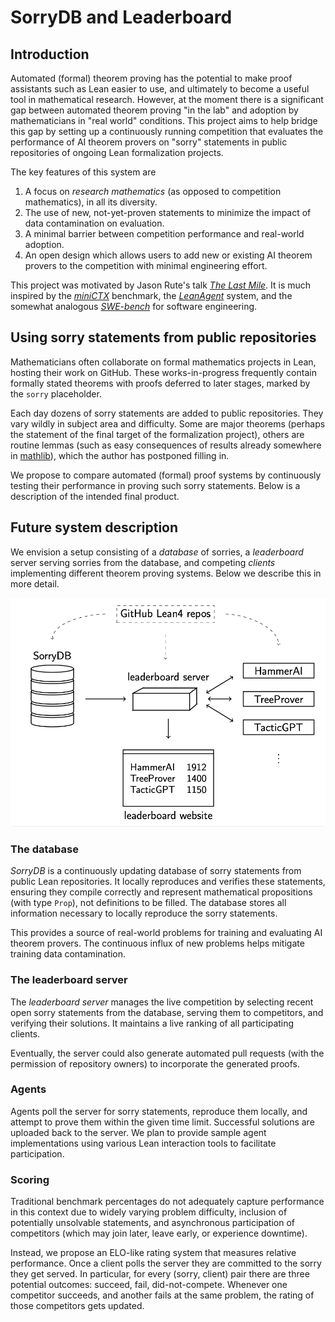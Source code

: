 # SorryDB and Leaderboard

## Introduction

Automated (formal) theorem proving has the potential to make proof assistants such as Lean easier to use, and ultimately to become a useful tool in mathematical research. However, at the moment there is a significant gap between automated theorem proving "in the lab" and adoption by mathematicians in "real world" conditions. This project aims to help bridge this gap by setting up a continuously running competition that evaluates the performance of AI theorem provers on "sorry" statements in public repositories of ongoing Lean formalization projects.

The key features of this system are

1. A focus on *research mathematics* (as opposed to competition mathematics), in all its diversity.
2. The use of new, not-yet-proven statements to minimize the impact of data contamination on evaluation.
3. A minimal barrier between competition performance and real-world adoption.
4. An open design which allows users to add new or existing AI theorem provers to the competition with minimal engineering effort.

This project was motivated by Jason Rute's talk [*The Last Mile*](https://www.youtube.com/watch?v=Yr8dzfVkeHg). It is much inspired by the [*miniCTX*](https://cmu-l3.github.io/minictx/) benchmark, the [*LeanAgent*](https://arxiv.org/abs/2410.06209) system, and the somewhat analogous [*SWE-bench*](https://www.swebench.com/) for software engineering.

## Using sorry statements from public repositories

Mathematicians often collaborate on formal mathematics projects in Lean, hosting their work on GitHub. These works-in-progress frequently contain formally stated theorems with proofs deferred to later stages, marked by the `sorry` placeholder.

Each day dozens of sorry statements are added to public repositories. They vary wildly in subject area and difficulty. Some are major theorems (perhaps the statement of the final target of the formalization project), others are routine lemmas (such as easy consequences of results already somewhere in [mathlib](https://leanprover-community.github.io/mathlib-overview.html)), which the author has postponed filling in.

We propose to compare automated (formal) proof systems by continuously testing their performance in proving such sorry statements. Below is a description of the intended final product.

## Future system description

We envision a setup consisting of a *database* of sorries, a *leaderboard*
server serving sorries from the database, and competing *clients* implementing
different theorem proving systems. Below we describe this in more detail.


![SorryDB and Leaderboard Ecosystem](future_ecosystem.png)



### The database

*SorryDB* is a continuously updating database of sorry statements from public
Lean repositories. It locally reproduces and verifies these statements, ensuring
they compile correctly and represent mathematical propositions (with type
`Prop`), not definitions to be filled. The database stores all information
necessary to locally reproduce the sorry statements.

This provides a source of real-world problems for training and evaluating AI
theorem provers. The continuous influx of new problems helps mitigate training
data contamination.

### The leaderboard server

The *leaderboard server* manages the live competition by selecting recent open sorry statements from the database, serving them to competitors, and verifying their solutions. It maintains a live ranking of all participating clients.

Eventually, the server could also generate automated pull requests (with the permission of repository owners) to incorporate the generated proofs.

### Agents

Agents poll the server for sorry statements, reproduce them locally, and attempt
to prove them within the given time limit. Successful solutions are uploaded
back to the server. We plan to provide sample agent implementations using various Lean
interaction tools to facilitate participation.

### Scoring

Traditional benchmark percentages do not adequately capture performance in this
context due to widely varying problem difficulty, inclusion of potentially unsolvable
statements, and asynchronous participation of competitors (which may join later, leave early, or experience downtime).

Instead, we propose an ELO-like rating system that measures relative performance. Once a client polls the server they are committed to the sorry they get served. In particular, for every (sorry, client) pair there are three potential outcomes: succeed, fail, did-not-compete. Whenever one competitor succeeds, and another fails at the same problem, the rating of those competitors gets updated.
